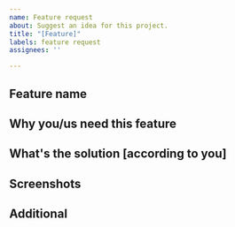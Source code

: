 ```yaml
---
name: Feature request
about: Suggest an idea for this project.
title: "[Feature]"
labels: feature request
assignees: ''

---
```


## Feature name


## Why you/us need this feature


## What's the solution [according to you]


## Screenshots


## Additional
